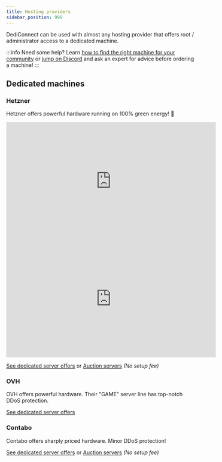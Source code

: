 ```yaml
---
title: Hosting providers
sidebar_position: 999
---
```


DediConnect can be used with almost any hosting provider that offers root / administrator access to a dedicated machine.

:::info Need some help?
Learn [how to find the right machine for your community](/getting_started/dediconnect/requirements#finding-the-right-hardware) or [jump on Discord](https://www.gameserverapp.com/join-discord) and ask an expert for advice before ordering a machine!
:::

## Dedicated machines

### Hetzner
Hetzner offers powerful hardware running on 100% green energy! 💚

<iframe width="560" height="315" src="https://www.youtube-nocookie.com/embed/QPVlO7dzJtk?si=HYAW388fl7w9Dtvh" title="YouTube video player" frameBorder="0" allow="accelerometer; autoplay; clipboard-write; encrypted-media; gyroscope; picture-in-picture; web-share" allowFullScreen></iframe>

<iframe width="560" height="315" src="https://www.youtube-nocookie.com/embed/YZkmFrUXRNw?si=X-yA6c5Xqq38HyQ5" title="YouTube video player" frameBorder="0" allow="accelerometer; autoplay; clipboard-write; encrypted-media; gyroscope; picture-in-picture; web-share" allowFullScreen></iframe>

[See dedicated server offers](https://www.hetzner.com/dedicated-rootserver?freq_from=3.5&ram_from=64&drive_type=nvme) or 
[Auction servers](https://www.hetzner.com/sb?ram_from=64&driveType=nvme) *(No setup fee)*

### OVH
OVH offers powerful hardware. Their "GAME" server line has top-notch DDoS protection.

[See dedicated server offers](https://www.ovhcloud.com/en/bare-metal/game/prices/)

### Contabo
Contabo offers sharply priced hardware. Minor DDoS protection!

[See dedicated server offers](https://contabo.com/en/dedicated-servers/) or
[Auction servers](https://contabo.com/en/server-outlet/?filters=ssd&by=price&dir=asc)  *(No setup fee)*